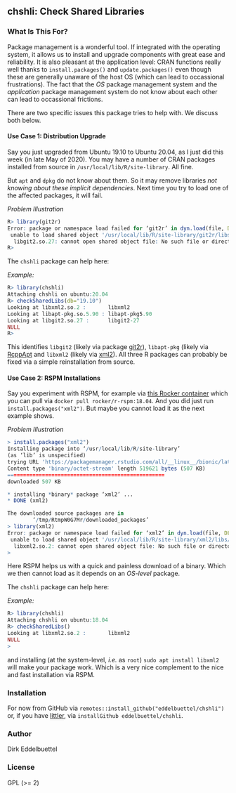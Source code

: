 ## chshli: Check Shared Libraries

### What Is This For?

Package management is a wonderful tool. If integrated with the operating system, it allows
us to install and upgrade components with great ease and reliability.  It is also pleasant
at the application level: CRAN functions really well thanks to `install.packages()` and
`update.packages()` even though these are generally unaware of the host OS (which can lead
to occassional frustrations).  The fact that the _OS_ package management system and the
_application_ package management system do not know about each other can lead to
occassional frictions.

There are two specific issues this package tries to help with.  We discuss both below.

#### Use Case 1: Distribution Upgrade

Say you just upgraded from Ubuntu 19.10 to Ubuntu 20.04, as I just did this week (in late
May of 2020).  You may have a number of CRAN packages installed from source in
`/usr/local/lib/R/site-library`.  All fine.

But `apt` and `dpkg` do not know about them. So it may remove libraries _not knowing about
these implicit dependencies_.  Next time you try to load one of the affected packages, it
will fail.

*Problem Illustration*

```r
R> library(git2r)
Error: package or namespace load failed for ‘git2r’ in dyn.load(file, DLLpath = DLLpath, ...):
 unable to load shared object '/usr/local/lib/R/site-library/git2r/libs/git2r.so':
  libgit2.so.27: cannot open shared object file: No such file or directory
R> 
```

The `chshli` package can help here:

*Example:*

```r
R> library(chshli)
Attaching chshli on ubuntu:20.04
R> checkSharedLibs(db="19.10")
Looking at libxml2.so.2 :       libxml2 
Looking at libapt-pkg.so.5.90 : libapt-pkg5.90 
Looking at libgit2.so.27 :      libgit2-27 
NULL
R>
```

This identifies `libgit2` (likely via package [git2r](https://cran.r-project.org/package=git2r)), 
`libapt-pkg`  (likely via [RcppApt](https://cran.r-project.org/package=RcppAPT) and 
`libxml2` (likely via [xml2](https://cran.r-project.org/package=xml2)). All three R packages 
can probably be fixed via a simple reinstallation from source.


#### Use Case 2: RSPM Installations

Say you experiment with RSPM, for example via [this Rocker
container](https://github.com/rocker-org/rocker/tree/master/r-rspm/bionic) which you can
pull via `docker pull rocker/r-rspm:18.04`.  And you did just run
`install.packages("xml2")`.  But maybe you cannot load it as the next example shows.

*Problem Illustration*

```r
> install.packages("xml2")
Installing package into ‘/usr/local/lib/R/site-library’
(as ‘lib’ is unspecified)
trying URL 'https://packagemanager.rstudio.com/all/__linux__/bionic/latest/src/contrib/xml2_1.3.2.tar.gz'
Content type 'binary/octet-stream' length 519621 bytes (507 KB)
==================================================
downloaded 507 KB

* installing *binary* package ‘xml2’ ...
* DONE (xml2)

The downloaded source packages are in
        ‘/tmp/RtmpW0G7Mr/downloaded_packages’
> library(xml2)
Error: package or namespace load failed for ‘xml2’ in dyn.load(file, DLLpath = DLLpath, ...):
 unable to load shared object '/usr/local/lib/R/site-library/xml2/libs/xml2.so':
  libxml2.so.2: cannot open shared object file: No such file or directory
> 
```

Here RSPM helps us with a quick and painless download of a binary. Which we then cannot load 
as it depends on an _OS-level_ package.  

The `chshli` package can help here:


*Example:*

```r
R> library(chshli)
Attaching chshli on ubuntu:18.04
R> checkSharedLibs()
Looking at libxml2.so.2 :       libxml2 
NULL
> 
```

and installing (at the system-level, _i.e._ as `root`) `sudo apt install libxml2` will make your package work.
Which is a very nice complement to the nice and fast installation via RSPM.


### Installation

For now from GitHub via `remotes::install_github("eddelbuettel/chshli")` or, if you have
[littler](https://github.com/eddelbuettel/littler), via `installGithub eddelbuettel/chshli`.

### Author

Dirk Eddelbuettel 

### License
                                                                                                
GPL (>= 2) 
